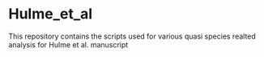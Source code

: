 # Hulme_et_al 
This repository contains the scripts used for various quasi species realted analysis for Hulme et al. manuscript
